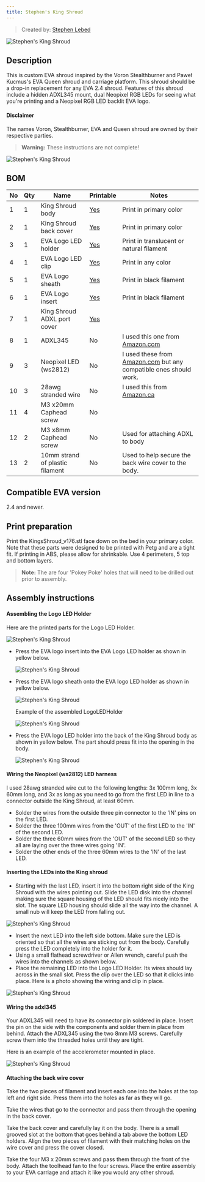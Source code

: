 ```yaml
---
title: Stephen's King Shroud
---
```


> Created by: [Stephen Lebed](https://github.com/slebed)

![Stephen's King Shroud](assets/photo_KS.jpg)

## Description
This is custom EVA shroud inspired by the Voron Stealthburner and Paweł Kucmus's EVA Queen shroud and carriage platform. This shroud should be a drop-in replacement for any EVA 2.4 shroud. Features of this shroud include a hidden ADXL345 mount, dual Neopixel RGB LEDs for seeing what you're printing and a Neopixel RGB LED backlit EVA logo.

#### Disclaimer
The names Voron, Stealthburner, EVA and Queen shroud are owned by their respective parties.

> **Warning:** These instructions are not complete!


![Stephen's King Shroud](assets/kingshroud_177_cad_sm.jpg)


## BOM

| No | Qty | Name                                           | Printable | Notes|
| -- | --- | ---------------------------------------------- | --------- |----------------------|
| 1  | 1   | King Shroud body                               | [Yes](stl/KingsShroud_v176_body.stl) |Print in primary color|
| 2  | 1   | King Shroud back cover                         | [Yes](stl/KingShroud_v176_back.stl)|Print in primary color|
| 3  | 1   | EVA Logo LED holder                            |  [Yes](stl/KingsShroud_v174-LogoLEDHolderLogoLEDHolderLEDHolder.stl)|Print in translucent or natural filament|
| 4  | 1   | EVA Logo LED clip                              |  [Yes](stl/KingsShroud_v174-LogoLEDHolderLogoLEDHolderLEDclip.stl)|Print in any color|
| 5  | 1   | EVA Logo sheath                                |  [Yes](stl/KingsShroud_v166-LogoLEDHolderLogoLEDHolderSheath.stl)|Print in black filament|
| 6  | 1   | EVA Logo insert                                |  [Yes](stl/KingsShroud_v167-LogoLEDHolderLogoLEDHolderInsert.stl)|Print in black filament|
| 7  | 1   | King Shroud ADXL port cover                    | [Yes](stl/KingsShroud_ADXL_cover_v04.STL)|
| 8  | 1   | ADXL345                                        | No  |I used this one from [Amazon.com](https://www.amazon.com/dp/B08HLP1MPY/ref=cm_sw_em_r_mt_dp_ZATE89GFDS2K0VEVVJN0?_encoding=UTF8&psc=1)|
| 9  | 3   |Neopixel LED (ws2812)|No|I used these from [Amazon.com](https://www.amazon.com/dp/B00P2GQUYC/ref=cm_sw_em_r_mt_dp_PMNZGTJADRJEV3NSN1C2?_encoding=UTF8&psc=1) but any compatible ones should work.|
| 10  | 3   | 28awg stranded wire                                   |No   |I used this from [Amazon.ca](https://www.amazon.ca/dp/B07THYKBBK/ref=cm_sw_em_r_mt_dp_ZGJWJ1PHSKGGRQ51FVXV?_encoding=UTF8&psc=1)  |
| 11 | 4   | M3 x20mm Caphead screw                    	    | No  ||
| 12 | 2   | M3 x8mm Caphead screw                        	| No  |Used for attaching ADXL to body
| 13 | 2   |10mm strand of plastic filament                       | No  | Used to help secure the back wire cover to the body.|

## Compatible EVA version

2.4 and newer.

## Print preparation

Print the KingsShroud_v176.stl face down on the bed in your primary color.  Note that these parts were designed to be printed with Petg and are a tight fit.  If printing in ABS, please allow for shrinkable.  Use 4 perimeters, 5 top and bottom layers.

> **Note:** The are four 'Pokey Poke' holes that will need to be drilled out prior to assembly.

## Assembly instructions

#### Assembling the Logo LED Holder

Here are the printed parts for the Logo LED Holder.

![Stephen's King Shroud](assets/photo_LogoParts.jpg)

 - Press the EVA logo insert into the EVA Logo LED holder as shown in yellow below.

    ![Stephen's King Shroud](assets/InsertEVAlogo.jpg)

 - Press the EVA logo sheath onto the EVA logo LED holder as shown in yellow below.

    ![Stephen's King Shroud](assets/SheathAttached.jpg)

    Example of the assembled LogoLEDHolder

     ![Stephen's King Shroud](assets/photo_LogoHolderAssembled_sm.jpg)

 - Press the EVA logo LED holder into the back of the King Shroud body as shown in yellow below.  The part should press fit into the opening in the body.

    ![Stephen's King Shroud](assets/HolderInBody.jpg)

#### Wiring the Neopixel (ws2812) LED harness

I used 28awg stranded wire cut to the following lengths: 3x 100mm long, 3x 60mm long, and 3x as long as you need to go from the first LED in line to a connector outside the King Shroud, at least 60mm.

- Solder the wires from the outside three pin connector to the 'IN' pins on the first LED.
- Solder the three 100mm wires from the 'OUT' of the first LED to the 'IN' of the second LED.
- Solder the three 60mm wires from the 'OUT' of the second LED so they all are laying over the three wires going 'IN'.
- Solder the other ends of the three 60mm wires to the 'IN' of the last LED.  

#### Inserting the LEDs into the King shroud

 - Starting with the last LED, insert it into the bottom right side of the King Shroud with the wires pointing out.  Slide the LED disk into the channel making sure the square housing of the LED should fits nicely into the slot.  The square LED housing should slide all the way into the channel.  A small nub will keep the LED from falling out.

![Stephen's King Shroud](assets/InsertLastLED.jpg)

- Insert the next LED into the left side bottom.  Make sure the LED is oriented so that all the wires are sticking out from the body.  Carefully press the LED completely into the holder for it.
- Using a small flathead screwdriver or Allen wrench, careful push the wires into the channels as shown below.
- Place the remaining LED into the Logo LED Holder.  Its wires should lay across in the small slot.  Press the clip over the LED so that it clicks into place.  Here is a photo showing the wiring and clip in place.

 ![Stephen's King Shroud](assets/photo_wired1.jpg)

#### Wiring the adxl345

Your ADXL345 will need to have its connector pin soldered in place.  Insert the pin on the side with the components and solder them in place from behind.  Attach the ADXL345 using the two 8mm M3 screws.  Carefully screw them into the threaded holes until they are tight.

Here is an example of the accelerometer mounted in place.

 ![Stephen's King Shroud](assets/photo_wired.jpg)

#### Attaching the back wire cover

Take the two pieces of filament and insert each one into the holes at the top left and right side.  Press them into the holes as far as they will go.

Take the wires that go to the connector and pass them through the opening in the back cover.

Take the back cover and carefully lay it on the body.  There is a small grooved slot at the bottom that goes behind a tab above the bottom LED holders.  Align the two pieces of filament with their matching holes on the wire cover and press the cover closed.

Take the four M3 x 20mm screws and pass them through the front of the body.  Attach the toolhead fan to the four screws.  Place the entire assembly to your EVA carriage and attach it like you would any other shroud.
